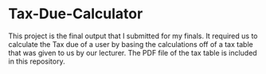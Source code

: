 # Tax-Due-Calculator

This project is the final output that I submitted for my finals. It required us to calculate the Tax due of a user by basing the calculations off of a tax table that was given to us by our lecturer. The PDF file of the tax table is included in this repository.
